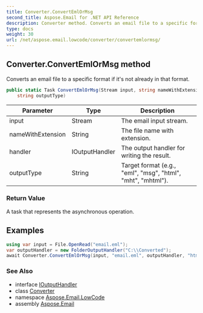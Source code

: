 ```yaml
---
title: Converter.ConvertEmlOrMsg
second_title: Aspose.Email for .NET API Reference
description: Converter method. Converts an email file to a specific format if its not already in that format
type: docs
weight: 30
url: /net/aspose.email.lowcode/converter/convertemlormsg/
---
```

## Converter.ConvertEmlOrMsg method

Converts an email file to a specific format if it's not already in that format.

```csharp
public static Task ConvertEmlOrMsg(Stream input, string nameWithExtension, IOutputHandler handler, 
    string outputType)
```

| Parameter | Type | Description |
| --- | --- | --- |
| input | Stream | The email input stream. |
| nameWithExtension | String | The file name with extension. |
| handler | IOutputHandler | The output handler for writing the result. |
| outputType | String | Target format (e.g., "eml", "msg", "html", "mht", "mhtml"). |

### Return Value

A task that represents the asynchronous operation.

## Examples

```csharp
using var input = File.OpenRead("email.eml");
var outputHandler = new FolderOutputHandler("C:\\Converted");
await Converter.ConvertEmlOrMsg(input, "email.eml", outputHandler, "html");
```

### See Also

* interface [IOutputHandler](../../ioutputhandler/)
* class [Converter](../)
* namespace [Aspose.Email.LowCode](../../converter/)
* assembly [Aspose.Email](../../../)


